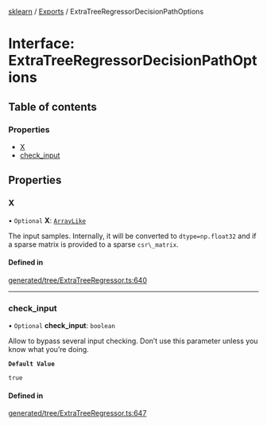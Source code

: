 [sklearn](../readme.md) / [Exports](../modules.md) / ExtraTreeRegressorDecisionPathOptions

# Interface: ExtraTreeRegressorDecisionPathOptions

## Table of contents

### Properties

- [X](ExtraTreeRegressorDecisionPathOptions.md#x)
- [check\_input](ExtraTreeRegressorDecisionPathOptions.md#check_input)

## Properties

### X

• `Optional` **X**: [`ArrayLike`](../modules.md#arraylike)

The input samples. Internally, it will be converted to `dtype=np.float32` and if a sparse matrix is provided to a sparse `csr\_matrix`.

#### Defined in

[generated/tree/ExtraTreeRegressor.ts:640](https://github.com/transitive-bullshit/scikit-learn-ts/blob/367336a/packages/sklearn/src/generated/tree/ExtraTreeRegressor.ts#L640)

___

### check\_input

• `Optional` **check\_input**: `boolean`

Allow to bypass several input checking. Don’t use this parameter unless you know what you’re doing.

**`Default Value`**

`true`

#### Defined in

[generated/tree/ExtraTreeRegressor.ts:647](https://github.com/transitive-bullshit/scikit-learn-ts/blob/367336a/packages/sklearn/src/generated/tree/ExtraTreeRegressor.ts#L647)
